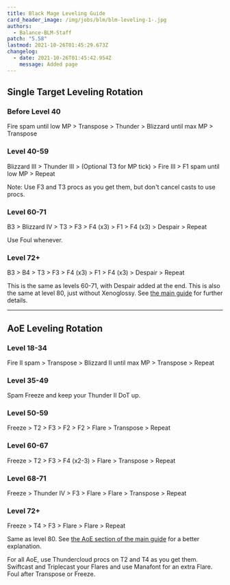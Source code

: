 ```yaml
---
title: Black Mage Leveling Guide
card_header_image: /img/jobs/blm/blm-leveling-1-.jpg
authors:
  - Balance-BLM-Staff
patch: "5.58"
lastmod: 2021-10-26T01:45:29.673Z
changelog:
  - date: 2021-10-26T01:45:42.954Z
    message: Added page
---
```

## Single Target Leveling Rotation

### Before Level 40

Fire spam until low MP > Transpose > Thunder > Blizzard until max MP > Transpose

### Level 40-59

Blizzard III > Thunder III > (Optional T3 for MP tick) > Fire III > F1 spam until low MP > Repeat

Note: Use F3 and T3 procs as you get them, but don't cancel casts to use procs.

### Level 60-71

B3 > Blizzard IV > T3 > F3 > F4 (x3) > F1 > F4 (x3) > Despair > Repeat

Use Foul whenever.

### Level 72+

B3 > B4 > T3 > F3 > F4 (x3) > F1 > F4 (x3) >  Despair > Repeat

This is the same as levels 60-71, with Despair added at the end. This is also the same at level 80, just without Xenoglossy. See [the main guide](https://guides.xivresources.com/jobs/casters/black-mage/basic-guide/#single-target-rotation) for further details.

- - -

## AoE Leveling Rotation

### Level 18-34

Fire II spam > Transpose > Blizzard II until max MP > Transpose > Repeat

### Level 35-49

Spam Freeze and keep your Thunder II DoT up.

### Level 50-59

Freeze > T2 > F3 > F2 > F2 > Flare > Transpose > Repeat

### Level 60-67

Freeze > T2 > F3 > F4 (x2-3) > Flare > Transpose > Repeat

### Level 68-71

Freeze > Thunder IV > F3 > Flare > Flare > Transpose > Repeat

### Level 72+

Freeze > T4 > F3 > Flare > Flare > Repeat

Same as level 80. See [the AoE section of the main guide](https://guides.xivresources.com/jobs/casters/black-mage/5-x-blm-guide/#aoe) for a better explanation.

For all AoE, use Thundercloud procs on T2 and T4 as you get them. Swiftcast and Triplecast your Flares and use Manafont for an extra Flare. Foul after Transpose or Freeze.